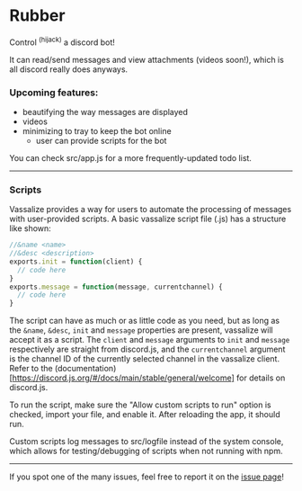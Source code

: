 # Rubber

Control <sup>(hijack)</sup> a discord bot!

It can read/send messages and view attachments (videos soon!), which is all discord really does anyways.

### Upcoming features:
- beautifying the way messages are displayed
- videos
- minimizing to tray to keep the bot online
    - user can provide scripts for the bot

You can check src/app.js for a more frequently-updated todo list.

---

### Scripts

Vassalize provides a way for users to automate the processing of messages with user-provided scripts. A basic vassalize script file (.js) has a structure like shown:
```js
//&name <name>
//&desc <description>
exports.init = function(client) {
  // code here
}
exports.message = function(message, currentchannel) {
  // code here
}
```
The script can have as much or as little code as you need, but as long as the `&name`, `&desc`, `init` and `message` properties are present, vassalize will accept it as a script.
The `client` and `message` arguments to `init` and `message` respectively are straight from discord.js, and the `currentchannel` argument is the channel ID of the currently selected channel in the vassalize client. Refer to the (documentation)[https://discord.js.org/#/docs/main/stable/general/welcome] for details on discord.js. 

To run the script, make sure the "Allow custom scripts to run" option is checked, import your file, and enable it. After reloading the app, it should run.

Custom scripts log messages to src/logfile instead of the system console, which allows for testing/debugging of scripts when not running with npm.

---

If you spot one of the many issues, feel free to report it on the [issue page](https://github.com/kiawildberger/vassalize/issues)!
